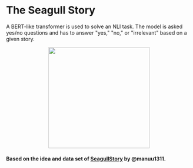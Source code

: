 # The Seagull Story
A BERT-like transformer is used to solve an NLI task. The model is asked yes/no questions and has to answer "yes," "no," or "irrelevant" based on a given story.

<p align="center">
  <img src="https://github.com/user-attachments/assets/8577c40e-a4be-4ced-ba8f-7601d56fa77c" width="275rem"/>
  </p>

#### Based on the idea and data set of [SeagullStory](https://github.com/manuu1311/SeagullStory) by @manuu1311.
